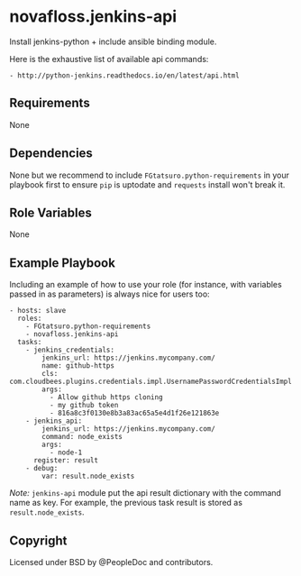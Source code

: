 novafloss.jenkins-api
=====================

Install jenkins-python + include ansible binding module.

Here is the exhaustive list of available api commands:

    - http://python-jenkins.readthedocs.io/en/latest/api.html

Requirements
------------

None

Dependencies
------------

None but we recommend to include `FGtatsuro.python-requirements` in your
playbook first to ensure `pip` is uptodate and `requests` install won't break
it.

Role Variables
--------------

None

Example Playbook
----------------

Including an example of how to use your role (for instance, with variables
passed in as parameters) is always nice for users too:

    - hosts: slave
      roles:
        - FGtatsuro.python-requirements
        - novafloss.jenkins-api
      tasks:
        - jenkins_credentials:
            jenkins_url: https://jenkins.mycompany.com/
            name: github-https
            cls: com.cloudbees.plugins.credentials.impl.UsernamePasswordCredentialsImpl
            args:
              - Allow github https cloning
              - my github token
              - 816a8c3f0130e8b3a83ac65a5e4d1f26e121863e
        - jenkins_api:
            jenkins_url: https://jenkins.mycompany.com/
            command: node_exists
            args:
              - node-1
          register: result
        - debug:
            var: result.node_exists

*Note:* `jenkins-api` module put the api result dictionary with the command
name as key. For example, the previous task result is stored as
`result.node_exists`.

Copyright
---------

Licensed under BSD by @PeopleDoc and contributors.
